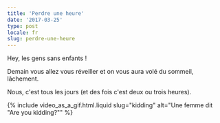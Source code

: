 ```yaml
---
title: 'Perdre une heure'
date: '2017-03-25'
type: post
locale: fr
slug: perdre-une-heure
---
```


Hey, les gens sans enfants !

Demain vous allez vous réveiller et on vous aura volé du sommeil, lâchement.

Nous, c'est tous les jours (et des fois c'est deux ou trois heures).

{% include video_as_a_gif.html.liquid
slug="kidding"
alt="Une femme dit &quot;Are you kidding?&quot;"
%}
